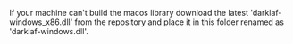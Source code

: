 If your machine can't build the macos library download the latest
'darklaf-windows_x86.dll' from the repository and place it in this folder
renamed as 'darklaf-windows.dll'.
